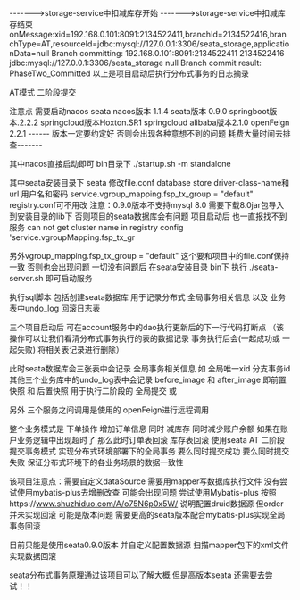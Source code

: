 ------->storage-service中扣减库存开始
------->storage-service中扣减库存结束
onMessage:xid=192.168.0.101:8091:2134522411,branchId=2134522416,branchType=AT,resourceId=jdbc:mysql://127.0.0.1:3306/seata_storage,applicationData=null
Branch committing: 192.168.0.101:8091:2134522411 2134522416 jdbc:mysql://127.0.0.1:3306/seata_storage null
Branch commit result: PhaseTwo_Committed
以上是项目启动后执行分布式事务的日志摘录

AT模式  二阶段提交

注意点 
需要启动nacos seata
nacos版本 1.1.4
seata版本 0.9.0
springboot版本.2.2.2
springcloud版本Hoxton.SR1
springcloud alibaba版本2.1.0
openFeign 2.2.1
------ 版本一定要约定好 否则会出现各种意想不到的问题 耗费大量时间去排查-------

其中nacos直接启动即可  bin目录下  ./startup.sh -m standalone

其中seata安装目录下
seata 修改file.conf database store driver-class-name和 url 用户名和密码
service.vgroup_mapping.fsp_tx_group = "default"
registry.conf可不用改
注意：0.9.0版本不支持mysql 8.0 需要下载8.0jar包导入到安装目录的lib下 否则项目的seata数据库会有问题
项目启动后 也一直报找不到服务
can not get cluster name in registry config 'service.vgroupMapping.fsp_tx_gr

另外vgroup_mapping.fsp_tx_group = "default" 这个要和项目中的file.conf保持一致
否则也会出现问题
一切没有问题后 在seata安装目录 bin下 执行 ./seata-server.sh 即可启动服务


执行sql脚本 包括创建seata数据库 用于记录分布式 全局事务相关信息  以及 业务表中undo_log 回滚日志表


三个项目启动后 可在account服务中的dao执行更新后的下一行代码打断点 （该操作可以让我们看清分布式事务执行的表的数据记录 事务执行后会(一起成功或 一起失败)
将相关表记录进行删除）

此时seata数据库会三张表中会记录 全局事务相关信息 如 全局唯一xid 分支事务id
其他三个业务库中的undo_log表中会记录 before_image 和 after_image
即前置快照 和 后置快照  用于执行二阶段的 全局提交 或 


另外 三个服务之间调用是使用的 openFeign进行远程调用




整个业务模式是
            下单操作 增加订单信息  同时 减库存  同时减少账户余额
            如果在账户业务逻辑中出现超时了 那么此时订单表回滚 库存表回滚
使用seata AT 二阶段提交事务模式  实现分布式环境部署下的全局事务 要么同时提交成功  要么同时提交失败
保证分布式环境下的各业务场景的数据一致性


该项目注意点：需要自定义dataSource 需要用mapper写数据库执行文件  没有尝试使用mybatis-plus去增删改查 可能会出现问题
尝试使用Mybatis-plus
按照https://www.shuzhiduo.com/A/o75N6p0x5W/  说明配置druid数据源 
但order并未实现回滚 可能是版本问题 需要更高的seata版本配合mybatis-plus实现全局事务回滚

目前只能是使用seata0.9.0版本 并自定义配置数据源 扫描mapper包下的xml文件 实现数据回滚

seata分布式事务原理通过该项目可以了解大概 但是高版本seata 还需要去尝试！！

